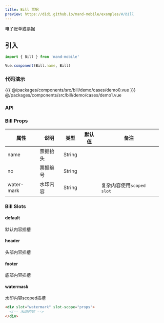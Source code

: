 ```yaml
---
title: Bill 票据
preview: https://didi.github.io/mand-mobile/examples/#/bill
---
```


电子账单或票据

## 引入

```javascript
import { Bill } from 'mand-mobile'

Vue.component(Bill.name, Bill)
```

### 代码演示
<MDDemoWrapper>
<!-- left wrapper -->
{{{ @/packages/components/src/bill/demo/cases/demo0.vue
<!-- right wrapper -->
}}} @/packages/components/src/bill/demo/cases/demo1.vue
</MDDemoWrapper>

### API

### Bill Props
|属性 | 说明 | 类型 | 默认值 | 备注 |
|----|-----|------|------ |------|
|name|票据抬头|String| | |
|no|票据编号|String| | |
|water-mark|水印内容|String| |复杂内容使用`scoped slot`|

### Bill Slots

#### default
默认内容插槽

#### header
头部内容插槽

#### footer
底部内容插槽

#### watermask
水印内容scoped插槽

```html
<div slot="watermark" slot-scope="props">
  <!-- 水印内容 -->
</div>
```